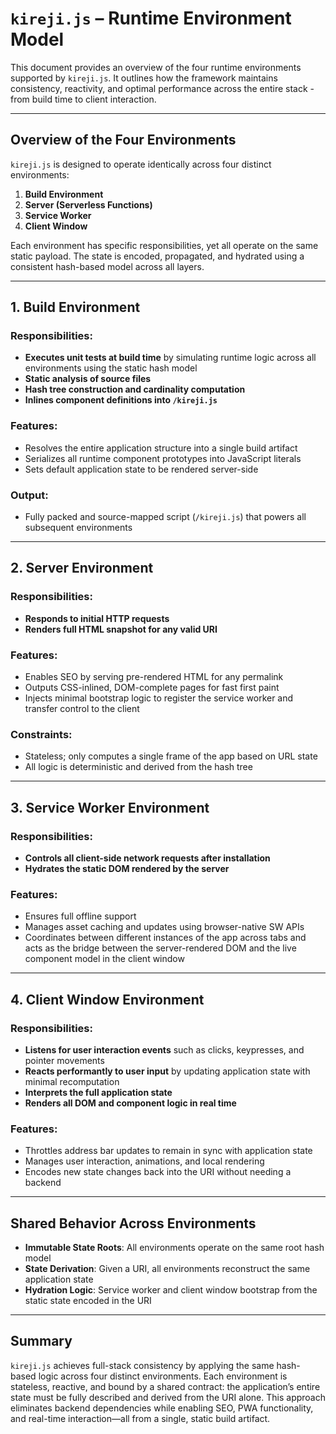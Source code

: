 # `kireji.js` – Runtime Environment Model

This document provides an overview of the four runtime environments supported by `kireji.js`. It outlines how the framework maintains consistency, reactivity, and optimal performance across the entire stack - from build time to client interaction.

---

## Overview of the Four Environments

`kireji.js` is designed to operate identically across four distinct environments:

1. **Build Environment**
2. **Server (Serverless Functions)**
3. **Service Worker**
4. **Client Window**

Each environment has specific responsibilities, yet all operate on the same static payload. The state is encoded, propagated, and hydrated using a consistent hash-based model across all layers.

---

## 1. Build Environment

### Responsibilities:

- **Executes unit tests at build time** by simulating runtime logic across all environments using the static hash model
- **Static analysis of source files**
- **Hash tree construction and cardinality computation**
- **Inlines component definitions into `/kireji.js`**

### Features:

- Resolves the entire application structure into a single build artifact
- Serializes all runtime component prototypes into JavaScript literals
- Sets default application state to be rendered server-side

### Output:

- Fully packed and source-mapped script (`/kireji.js`) that powers all subsequent environments

---

## 2. Server Environment

### Responsibilities:

- **Responds to initial HTTP requests**
- **Renders full HTML snapshot for any valid URI**

### Features:

- Enables SEO by serving pre-rendered HTML for any permalink
- Outputs CSS-inlined, DOM-complete pages for fast first paint
- Injects minimal bootstrap logic to register the service worker and transfer control to the client

### Constraints:

- Stateless; only computes a single frame of the app based on URL state
- All logic is deterministic and derived from the hash tree

---

## 3. Service Worker Environment

### Responsibilities:

- **Controls all client-side network requests after installation**
- **Hydrates the static DOM rendered by the server**

### Features:

- Ensures full offline support
- Manages asset caching and updates using browser-native SW APIs
- Coordinates between different instances of the app across tabs and acts as the bridge between the server-rendered DOM and the live component model in the client window

---

## 4. Client Window Environment

### Responsibilities:

- **Listens for user interaction events** such as clicks, keypresses, and pointer movements
- **Reacts performantly to user input** by updating application state with minimal recomputation
- **Interprets the full application state**
- **Renders all DOM and component logic in real time**

### Features:

- Throttles address bar updates to remain in sync with application state
- Manages user interaction, animations, and local rendering
- Encodes new state changes back into the URI without needing a backend

---

## Shared Behavior Across Environments

- **Immutable State Roots**: All environments operate on the same root hash model
- **State Derivation**: Given a URI, all environments reconstruct the same application state
- **Hydration Logic**: Service worker and client window bootstrap from the static state encoded in the URI

---

## Summary

`kireji.js` achieves full-stack consistency by applying the same hash-based logic across four distinct environments. Each environment is stateless, reactive, and bound by a shared contract: the application’s entire state must be fully described and derived from the URI alone. This approach eliminates backend dependencies while enabling SEO, PWA functionality, and real-time interaction—all from a single, static build artifact.
